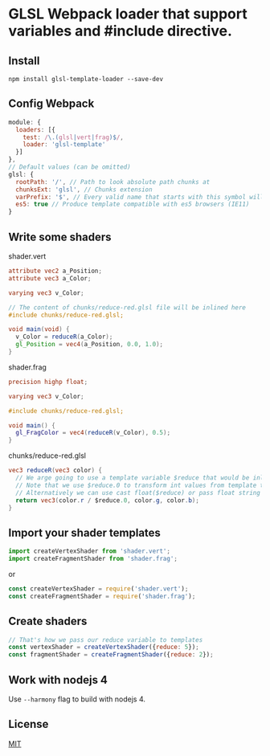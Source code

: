 # GLSL Webpack loader that support variables and #include directive.

## Install
```npm install glsl-template-loader --save-dev```

## Config Webpack
``` js
module: {
  loaders: [{
    test: /\.(glsl|vert|frag)$/,
    loader: 'glsl-template'
  }]
},
// Default values (can be omitted)
glsl: {
  rootPath: '/', // Path to look absolute path chunks at
  chunksExt: 'glsl', // Chunks extension
  varPrefix: '$', // Every valid name that starts with this symbol will be treated as a template variable
  es5: true // Produce template compatible with es5 browsers (IE11)
}
```

## Write some shaders
shader.vert
``` glsl
attribute vec2 a_Position;
attribute vec3 a_Color;

varying vec3 v_Color;

// The content of chunks/reduce-red.glsl file will be inlined here
#include chunks/reduce-red.glsl;

void main(void) {
  v_Color = reduceR(a_Color);
  gl_Position = vec4(a_Position, 0.0, 1.0);
}
```
shader.frag
``` glsl
precision highp float;

varying vec3 v_Color;

#include chunks/reduce-red.glsl;

void main() {
  gl_FragColor = vec4(reduceR(v_Color), 0.5);
}
```
chunks/reduce-red.glsl
``` glsl
vec3 reduceR(vec3 color) {
  // We arge going to use a template variable $reduce that would be inlined with it's value
  // Note that we use $reduce.0 to transform int values from template to float
  // Alternatively we can use cast float($reduce) or pass float string to template
  return vec3(color.r / $reduce.0, color.g, color.b);
}
```

## Import your shader templates
``` js
import createVertexShader from 'shader.vert';
import createFragmentShader from 'shader.frag';
```
or
``` js
const createVertexShader = require('shader.vert');
const createFragmentShader = require('shader.frag');
```

## Create shaders
``` js
// That's how we pass our reduce variable to templates
const vertexShader = createVertexShader({reduce: 5});
const fragmentShader = createFragmentShader({reduce: 2});
```

## Work with nodejs 4
Use ```--harmony``` flag to build with nodejs 4.

## License
[MIT](http://www.opensource.org/licenses/mit-license.php)

